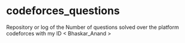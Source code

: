 # codeforces_questions
Repository or log of the Number of questions solved over the platform codeforces with my ID  &lt; Bhaskar_Anand >
